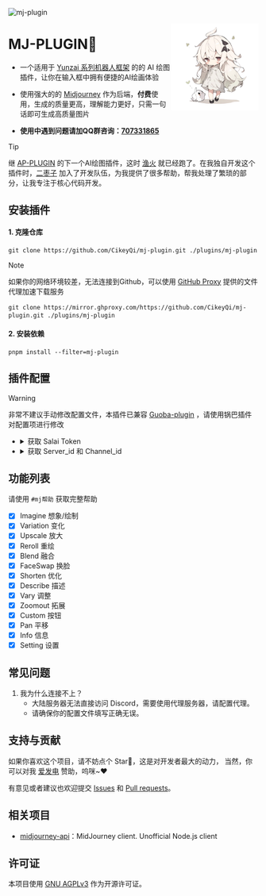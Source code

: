 ![mj-plugin](https://socialify.git.ci/CikeyQi/mj-plugin/image?description=1&font=Raleway&forks=1&issues=1&language=1&name=1&owner=1&pattern=Circuit%20Board&pulls=1&stargazers=1&theme=Auto)

<img decoding="async" align=right src="resources/readme/girl.png" width="35%">

# MJ-PLUGIN🥥

- 一个适用于 [Yunzai 系列机器人框架](https://github.com/yhArcadia/Yunzai-Bot-plugins-index) 的的 AI 绘图插件，让你在输入框中拥有便捷的AI绘画体验

- 使用强大的的 [Midjourney](https://www.midjourney.com) 作为后端，**付费**使用，生成的质量更高，理解能力更好，只需一句话即可生成高质量图片

- **使用中遇到问题请加QQ群咨询：[707331865](https://qm.qq.com/q/TXTIS9KhO2)**

> [!TIP]
> 继 [AP-PLUGIN](https://github.com/AiPreface/ap-plugin) 的下一个AI绘图插件，这时 [渔火](https://github.com/yhArcadia) 就已经跑了。在我独自开发这个插件时，[二枣子](https://github.com/erzaozi) 加入了开发队伍，为我提供了很多帮助，帮我处理了繁琐的部分，让我专注于核心代码开发。

## 安装插件

#### 1. 克隆仓库

```
git clone https://github.com/CikeyQi/mj-plugin.git ./plugins/mj-plugin
```

> [!NOTE]
> 如果你的网络环境较差，无法连接到Github，可以使用 [GitHub Proxy](https://mirror.ghproxy.com/) 提供的文件代理加速下载服务
> ```
> git clone https://mirror.ghproxy.com/https://github.com/CikeyQi/mj-plugin.git ./plugins/mj-plugin
> ```

#### 2. 安装依赖

```
pnpm install --filter=mj-plugin
```

## 插件配置

> [!WARNING]
> 非常不建议手动修改配置文件，本插件已兼容 [Guoba-plugin](https://github.com/guoba-yunzai/guoba-plugin) ，请使用锅巴插件对配置项进行修改

- <details> <summary>获取 Salai Token</summary>

  [登录 Discord](https://discord.com/channels/@me) F12 或者 [Ctrl + Shift + I] 或者 [Command + Option + I] 打开开发者工具，然后在 Console 中输入以下代码：

  ```javascript
  window.webpackChunkdiscord_app.push([
    [Math.random()],
    {},
    (req) => {
      for (const m of Object.keys(req.c)
        .map((x) => req.c[x].exports)
        .filter((x) => x)) {
        if (m.default && m.default.getToken !== undefined) {
          return copy(m.default.getToken());
        }
        if (m.getToken !== undefined) {
          return copy(m.getToken());
        }
      }
    },
  ]);
  console.log("%cWorked!", "font-size: 50px");
  console.log(`%您的Token在剪贴板了!`, "font-size: 16px");
  ```

  也可以通过 查看 Network： [获取 Discord Token](https://www.androidauthority.com/get-discord-token-3149920/)

  </details>

- <details> <summary>获取 Server_id 和 Channel_id</summary>

  [创建一个 Discord 服务器](https://discord.com/blog/starting-your-first-discord-server) 并邀请 [Midjourney Bot](https://docs.midjourney.com/docs/invite-the-bot)

  ```bash
  # 在浏览器中复制你的服务器网址
  # `https://discord.com/channels/$SERVER_ID/$CHANNEL_ID`
  ```
  </details>

## 功能列表

请使用 `#mj帮助` 获取完整帮助

- [x] Imagine 想象/绘制
- [x] Variation 变化
- [x] Upscale 放大
- [x] Reroll 重绘
- [x] Blend 融合
- [x] FaceSwap 换脸
- [x] Shorten 优化
- [x] Describe 描述
- [x] Vary 调整
- [x] Zoomout 拓展
- [x] Custom 按钮
- [x] Pan 平移
- [x] Info 信息
- [x] Setting 设置

## 常见问题
1. 我为什么连接不上？
   + 大陆服务器无法直接访问 Discord，需要使用代理服务器，请配置代理。
   + 请确保你的配置文件填写正确无误。

## 支持与贡献

如果你喜欢这个项目，请不妨点个 Star🌟，这是对开发者最大的动力， 当然，你可以对我 [爱发电](https://afdian.net/a/sumoqi) 赞助，呜咪~❤️

有意见或者建议也欢迎提交 [Issues](https://github.com/CikeyQi/mj-plugin/issues) 和 [Pull requests](https://github.com/CikeyQi/mj-plugin/pulls)。

## 相关项目
* [midjourney-api](https://github.com/erictik/midjourney-api)：MidJourney client. Unofficial Node.js client

## 许可证
本项目使用 [GNU AGPLv3](https://choosealicense.com/licenses/agpl-3.0/) 作为开源许可证。